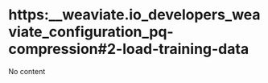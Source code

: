 # https:\_\_weaviate.io_developers_weaviate_configuration_pq-compression#2-load-training-data

No content
